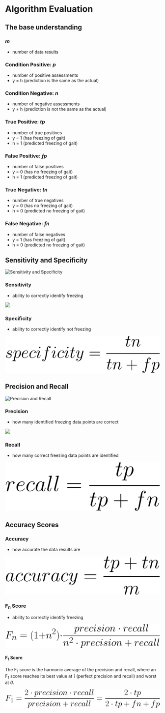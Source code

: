 # Algorithm Evaluation

## The base understanding

### _m_
- number of data results


### Condition Positive: _p_ 
- number of positive assessments
- y = h (prediction is the same as the actual)

### Condition Negative: _n_ 
- number of negative assessments
- y ≠ h (prediction is not the same as the actual)


### True Positive: _tp_ 
- number of true positives
- y = 1 (has freezing of gait)
- h = 1 (predicted freezing of gait)

### False Positive: _fp_ 
- number of false positives
- y = 0 (has no freezing of gait)
- h = 1 (predicted freezing of gait)

### True Negative: _tn_ 
- number of true negatives
- y = 0 (has no freezing of gait)
- h = 0 (predicted no freezing of gait)

### False Negative: _fn_ 
- number of false negatives
- y = 1 (has freezing of gait)
- h = 0 (predicted no freezing of gait)

## Sensitivity and Specificity

![Sensitivity and Specificity](https://upload.wikimedia.org/wikipedia/commons/thumb/e/e7/Sensitivity_and_specificity.svg/525px-Sensitivity_and_specificity.svg.png)

### Sensitivity
- ability to correctly identify freezing
<img src="../../sensitivity.svg" />

### Specificity
- ability to correctly identify not freezing
<img src="../../images/specificity.svg" />

## Precision and Recall

![Precision and Recall](https://upload.wikimedia.org/wikipedia/commons/thumb/2/26/Precisionrecall.svg/525px-Precisionrecall.svg.png)

### Precision
- how many identified freezing data points are correct
<img src="../../images/precision.svg" />

### Recall
- how many correct freezing data points are identified
<img src="../../images/recall.svg" />

## Accuracy Scores

### Accuracy
- how accurate the data results are
<img src="../../images/accuracy.svg" />

### F<sub>n</sub> Score
- ability to correctly identify freezing
<img src="../../images/fn.svg" />

#### F<sub>1</sub> Score
The F<sub>1</sub> score is the harmonic average of the precision and recall, where an F<sub>1</sub> score reaches its best value at _1_ (perfect precision and recall) and worst at _0_.

![f<sub>1</sub>](../../images/f1.svg)
